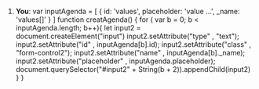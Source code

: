 1. **You**: 
var inputAgenda = [
  { id: 'values', placeholder: 'value ...', _name: 'values[]' } 
]
function creatAgenda() {
  for ( var b = 0; b < inputAgenda.length; b++){
    let input2 = document.createElement("input")
    input2.setAttribute("type" , "text");
    input2.setAttribute("id" , inputAgenda[b].id);
    input2.setAttribute("class" , "form-control2");
    input2.setAttribute("name" , inputAgenda[b]._name);
    input2.setAttribute("placeholder" , inputAgenda.placeholder);
    document.querySelector("#input2" + String(b + 2)).appendChild(input2)
  }
}

